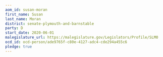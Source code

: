 ```yaml
---
aom_id: susan-moran
first_name: Susan
last_name: Moran
district: senate-plymouth-and-barnstable
party: D
start_date: 2020-06-01
malegislature_url: https://malegislature.gov/Legislators/Profile/SLM0
ocd_id: ocd-person/ade9765f-c80e-4127-adc4-cde294a455c6
pledge: true
---
```

